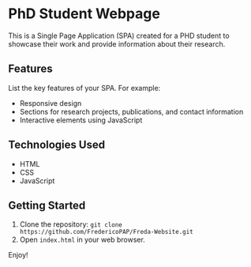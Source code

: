 # PhD Student Webpage

This is a Single Page Application (SPA) created for a PHD student to showcase their work and provide information about their research.

## Features

List the key features of your SPA. For example:
- Responsive design
- Sections for research projects, publications, and contact information
- Interactive elements using JavaScript

## Technologies Used

- HTML
- CSS
- JavaScript

## Getting Started

1. Clone the repository: `git clone https://github.com/FredericoPAP/Freda-Website.git`
2. Open `index.html` in your web browser.

Enjoy!

